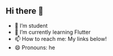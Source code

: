 ## Hi there 👋
- 🔭 I’m student
- 🌱 I’m currently learning Flutter
- 📫 How to reach me: My links below!
- 😄 Pronouns: he
